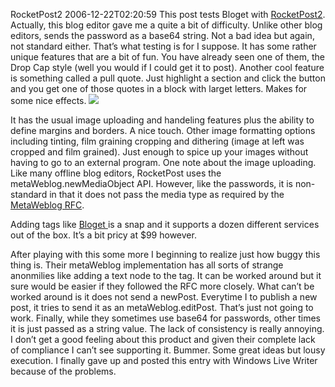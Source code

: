 RocketPost2
2006-12-22T02:20:59
This post tests Bloget with [RocketPost2](http://www.anconia.com/rocketpost/). Actually, this blog editor gave me a quite a bit of difficulty. Unlike other blog editors, sends the password as a base64 string. Not a bad idea but again, not standard either. That’s what testing is for I suppose. It has some rather unique features that are a bit of fun. You have already seen one of them, the Drop Cap style (well you would if I could get it to post). Another cool feature is something called a pull quote. Just highlight a section and click the button and you get one of those quotes in a block with larget letters. Makes for some nice effects. ![](http://az667460.vo.msecnd.net/cdn/images/blog/blogcglogo_8.png)

It has the usual image uploading and handeling features plus the ability to define margins and borders. A nice touch. Other image formatting options including tinting, film graining cropping and dithering (image at left was cropped and film grained). Just enough to spice up your images without having to go to an external program. One note about the image uploading. Like many offline blog editors, RocketPost uses the metaWeblog.newMediaObject API. However, like the passwords, it is non-standard in that it does not pass the media type as required by the [MetaWeblog RFC](http://www.xmlrpc.com/metaWeblogApi). 

Adding tags like [Bloget ](http://www.technorati.com/tag/Bloget)is a snap and it supports a dozen different services out of the box. It’s a bit pricy at $99 however. 

After playing with this some more I beginning to realize just how buggy this thing is. Their metaWeblog implementation has all sorts of strange anonmilies like adding a text node to the tag. It can be worked around but it sure would be easier if they followed the RFC more closely. What can’t be worked around is it does not send a newPost. Everytime I to publish a new post, it tries to send it as an metaWeblog.editPost. That’s just not going to work. Finally, while they sometimes use base64 for passwords, other times it is just passed as a string value. The lack of consistency is really annoying. I don’t get a good feeling about this product and given their complete lack of compliance I can’t see supporting it. Bummer. Some great ideas but lousy execution. I finally gave up and posted this entry with Windows Live Writer because of the problems.
